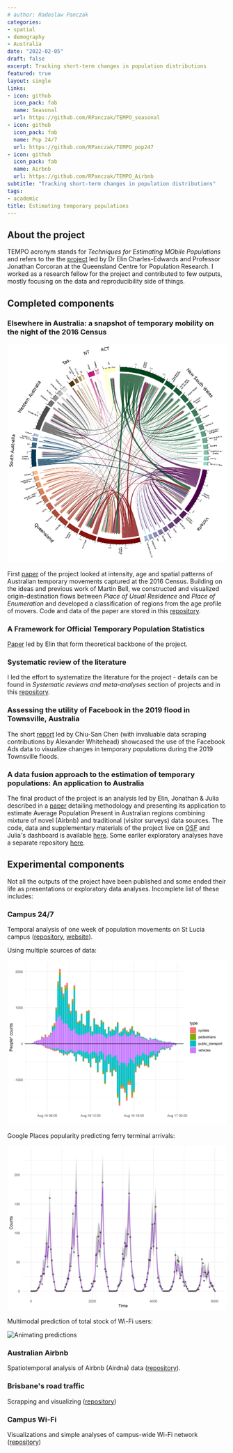 ```yaml
---
# author: Radoslaw Panczak
categories:
- spatial
- demography
- Australia
date: "2022-02-05"
draft: false
excerpt: Tracking short-term changes in population distributions
featured: true
layout: single
links:
- icon: github
  icon_pack: fab
  name: Seasonal
  url: https://github.com/RPanczak/TEMPO_seasonal
- icon: github
  icon_pack: fab
  name: Pop 24/7
  url: https://github.com/RPanczak/TEMPO_pop247
- icon: github
  icon_pack: fab
  name: Airbnb
  url: https://github.com/RPanczak/TEMPO_Airbnb
subtitle: "Tracking short-term changes in population distributions"
tags:
- academic
title: Estimating temporary populations 
---
```


## About the project 

TEMPO acronym stands for *Techniques for Estimating MObile Populations* and refers to the the [project](https://sees.uq.edu.au/project/estimating-temporary-populations) led by Dr Elin Charles-Edwards and Professor Jonathan Corcoran at the Queensland Centre for Population Research. I worked as a research fellow for the project and contributed to few outputs, mostly focusing on the data and reproducibility side of things.  

## Completed components

### Elsewhere in Australia: a snapshot of temporary mobility on the night of the 2016 Census

![Chord diagram](circos.png)

First [paper](https://doi.org/10.37970/aps.v2i1.22) of the project looked at intensity, age and spatial patterns of Australian temporary movements captured at the 2016 Census. Building on the ideas and previous work of Martin Bell, we constructed and visualized origin–destination flows between *Place of Usual Residence* and *Place of Enumeration* and developed a classification of regions from the age profile of movers. Code and data of the paper are stored in this [repository](https://github.com/RPanczak/TEMPO_census-mobility).

### A Framework for Official Temporary Population Statistics
[Paper](https://doi.org/10.2478/jos-2020-0001) led by Elin that form theoretical backbone of the project.

### Systematic review of the literature

I led the effort to systematize the literature for the project - details can be found in *Systematic reviews and meta-analyses* section of projects and in this [repository](https://github.com/RPanczak/TEMPO_syst-rev).  

### Assessing the utility of Facebook in the 2019 flood in Townsville, Australia

The short [report](https://doi.org/10.37970/aps.v4i2.70) led by Chiu-San Chen (with invaluable data scraping contributions by Alexander Whitehead) showcased the use of the Facebook Ads data to visualize changes in temporary populations during the 2019 Townsville floods. 

### A data fusion approach to the estimation of temporary populations: An application to Australia

The final product of the project is an analysis led by Elin, Jonathan & Julia described in a [paper](https://doi.org/10.1371/journal.pone.0259377) detailing methodology and presenting its application to estimate Average Population Present in Australian regions combining mixture of novel (Airbnb) and traditional (visitor surveys) data sources. The code, data and supplementary materials of the project live on [OSF](https://osf.io/f2nhs/) and Julia's dashboard is available [here](https://qcpr.github.io/tempo/). Some earlier exploratory analyses have a separate repository [here](https://github.com/RPanczak/TEMPO_seasonal). 

## Experimental components

Not all the outputs of the project have been published and some ended their life as presentations or exploratory data analyses. Incomplete list of these includes: 

### Campus 24/7 

Temporal analysis of one week of population movements on St Lucia campus ([repository](https://github.com/RPanczak/TEMPO_pop247), [website](https://rpanczak.github.io/TEMPO_pop247/)).  

Using multiple sources of data:  

![Daily counts by mode](counts.png)

Google Places popularity predicting ferry terminal arrivals:  

![Google places](google.png)

Multimodal prediction of total stock of Wi-Fi users:  

![Animating predictions](anim.gif)

### Australian Airbnb

Spatiotemporal analysis of Airbnb (Airdna) data ([repository](https://github.com/RPanczak/TEMPO_Airbnb)).  

### Brisbane's road traffic

Scrapping and visualizing ([repository](https://github.com/RPanczak/TEMPO_BCC-traffic))

### Campus Wi-Fi 

Visualizations and simple analyses of campus-wide Wi-Fi network ([repository](https://github.com/RPanczak/TEMPO_Wi-Fi))
